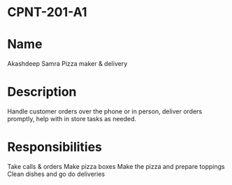 # CPNT-201-A1
# Name
Akashdeep Samra 
Pizza maker & delivery
# Description
Handle customer orders over the phone or in person, deliver orders promptly, help with in store tasks as needed. 


# Responsibilities
Take calls & orders
Make pizza boxes
Make the pizza and prepare toppings
Clean dishes and go do deliveries
